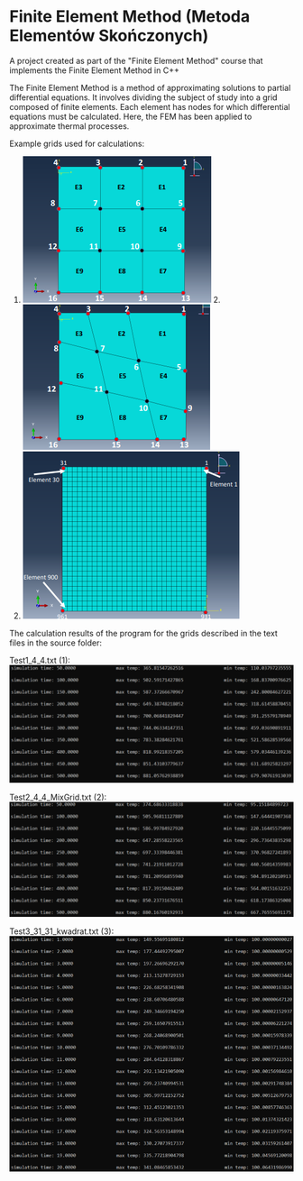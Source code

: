 # Finite Element Method (Metoda Elementów Skończonych)
A project created as part of the "Finite Element Method" course that implements the Finite Element Method in C++


The Finite Element Method is a method of approximating solutions to partial differential equations. It involves dividing the subject of study into a grid composed of finite elements. Each element has nodes for which differential equations must be calculated. Here, the FEM has been applied to approximate thermal processes.

Example grids used for calculations:

1. ![grid1](./readme_screens/grid1.png)     2. ![grid2](./readme_screens/grid2.png) 
3. ![grid3](./readme_screens/grid3.png)


The calculation results of the program for the grids described in the text files in the source folder:

Test1_4_4.txt (1):
![Test1_results](./readme_screens/Test1_results.png)

Test2_4_4_MixGrid.txt (2):
![Test2_results](./readme_screens/Test2_results.png)

Test3_31_31_kwadrat.txt (3):
![Test3_results](./readme_screens/Test3_results.png)

